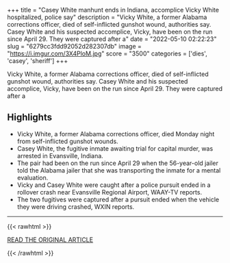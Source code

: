 +++
title = "Casey White manhunt ends in Indiana, accomplice Vicky White hospitalized, police say"
description = "Vicky White, a former Alabama corrections officer, died of self-inflicted gunshot wound, authorities say. Casey White and his suspected accomplice, Vicky, have been on the run since April 29. They were captured after a"
date = "2022-05-10 02:22:23"
slug = "6279cc3fdd92052d282307db"
image = "https://i.imgur.com/3X4PloM.jpg"
score = "3500"
categories = ['dies', 'casey', 'sheriff']
+++

Vicky White, a former Alabama corrections officer, died of self-inflicted gunshot wound, authorities say. Casey White and his suspected accomplice, Vicky, have been on the run since April 29. They were captured after a

## Highlights

- Vicky White, a former Alabama corrections officer, died Monday night from self-inflicted gunshot wounds.
- Casey White, the fugitive inmate awaiting trial for capital murder, was arrested in Evansville, Indiana.
- The pair had been on the run since April 29 when the 56-year-old jailer told the Alabama jailer that she was transporting the inmate for a mental evaluation.
- Vicky and Casey White were caught after a police pursuit ended in a rollover crash near Evansville Regional Airport, WAAY-TV reports.
- The two fugitives were captured after a pursuit ended when the vehicle they were driving crashed, WXIN reports.

---

{{< rawhtml >}}
  <p class="article-category">
    <a target="_blank" href="https://www.kiro7.com/news/trending/casey-white-manhunt-ends-indiana-accomplice-vicky-white-hospitalized-police-say/CNSPWM54MBALHBRERF3TBUJ4UA/">READ THE ORIGINAL ARTICLE</a>
  </p>
{{< /rawhtml >}}
